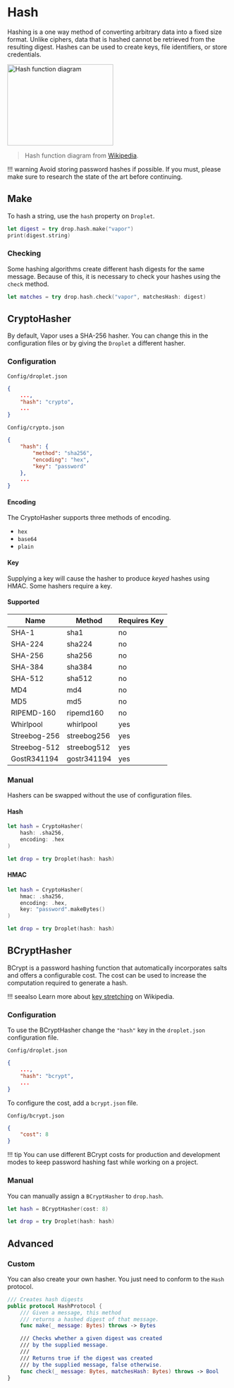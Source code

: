 # Hash

Hashing is a one way method of converting arbitrary data into a fixed size format. Unlike ciphers, data that is hashed cannot be retrieved from the resulting digest. Hashes can be used to create keys, file identifiers, or store credentials.

<img alt="Hash function diagram" src="//upload.wikimedia.org/wikipedia/commons/thumb/5/58/Hash_table_4_1_1_0_0_1_0_LL.svg/480px-Hash_table_4_1_1_0_0_1_0_LL.svg.png" width="240" height="184">

> Hash function diagram from [Wikipedia](https://en.wikipedia.org/wiki/Hash_function).

!!! warning
    Avoid storing password hashes if possible. If you must, please make sure to research the state of the art before continuing.

## Make

To hash a string, use the `hash` property on `Droplet`.

```swift
let digest = try drop.hash.make("vapor")
print(digest.string)
```

### Checking

Some hashing algorithms create different hash digests for the same message. Because of this, it is necessary to check your hashes using the `check` method.

```swift
let matches = try drop.hash.check("vapor", matchesHash: digest)
```

## CryptoHasher

By default, Vapor uses a SHA-256 hasher. You can change this in the configuration files or by giving the `Droplet` a different hasher.

### Configuration

`Config/droplet.json`
```json
{
    ...,
    "hash": "crypto",
    ...
}
```

`Config/crypto.json`
```json
{
    "hash": {
        "method": "sha256",
        "encoding": "hex",
        "key": "password"
    },
    ...
}
```

#### Encoding

The CryptoHasher supports three methods of encoding.

- `hex`
- `base64`
- `plain`

#### Key

Supplying a key will cause the hasher to produce _keyed_ hashes using HMAC. Some hashers require a key.

#### Supported

| Name         | Method      | Requires Key |
|--------------|-------------|--------------|
| SHA-1        | sha1        | no           |
| SHA-224      | sha224      | no           |
| SHA-256      | sha256      | no           |
| SHA-384      | sha384      | no           |
| SHA-512      | sha512      | no           |
| MD4          | md4         | no           |
| MD5          | md5         | no           |
| RIPEMD-160   | ripemd160   | no           |
| Whirlpool    | whirlpool   | yes          |
| Streebog-256 | streebog256 | yes          |
| Streebog-512 | streebog512 | yes          |
| GostR341194  | gostr341194 | yes          |

### Manual

Hashers can be swapped without the use of configuration files.

#### Hash

```swift
let hash = CryptoHasher(
    hash: .sha256,
    encoding: .hex
)

let drop = try Droplet(hash: hash)

```

#### HMAC

```swift
let hash = CryptoHasher(
    hmac: .sha256,
    encoding: .hex,
    key: "password".makeBytes()
)

let drop = try Droplet(hash: hash)
```

## BCryptHasher

BCrypt is a password hashing function that automatically incorporates salts and offers a configurable cost. The cost can be used to increase the computation required to generate a hash.

!!! seealso
    Learn more about [key stretching](https://en.wikipedia.org/wiki/Key_stretching) on Wikipedia.

### Configuration

To use the BCryptHasher change the `"hash"` key in the `droplet.json` configuration file.

`Config/droplet.json`
```json
{
    ...,
    "hash": "bcrypt",
    ...
}
```

To configure the cost, add a `bcrypt.json` file.

`Config/bcrypt.json`
```json
{
    "cost": 8
}
```

!!! tip
    You can use different BCrypt costs for production and development modes to keep password hashing fast while working on a project.

### Manual

You can manually assign a `BCryptHasher` to `drop.hash`.

```swift
let hash = BCryptHasher(cost: 8)

let drop = try Droplet(hash: hash)
```

## Advanced

### Custom

You can also create your own hasher. You just need to conform to the `Hash` protocol.

```swift
/// Creates hash digests
public protocol HashProtocol {
    /// Given a message, this method
    /// returns a hashed digest of that message.
    func make(_ message: Bytes) throws -> Bytes

    /// Checks whether a given digest was created
    /// by the supplied message.
    ///
    /// Returns true if the digest was created
    /// by the supplied message, false otherwise.
    func check(_ message: Bytes, matchesHash: Bytes) throws -> Bool
}
```
